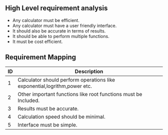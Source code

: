 ## High Level requirement analysis
* Any calculator must be efficient.
* Any calculator must have a user friendly interface.
* It should also be accurate in terms of results.
* It should be able to perform multiple functions.
* It must be cost efficient.
##  Requirement Mapping
|ID  | Description|
|------------- | -------------|
|1| Calculator should perform operations like exponential,logrithm,power etc.|
|2| Other important functions like root functions must be Included.|
|3| Results must be accurate.|
|4| Calculation speed should be minimal.|
|5| Interface must be simple.|
